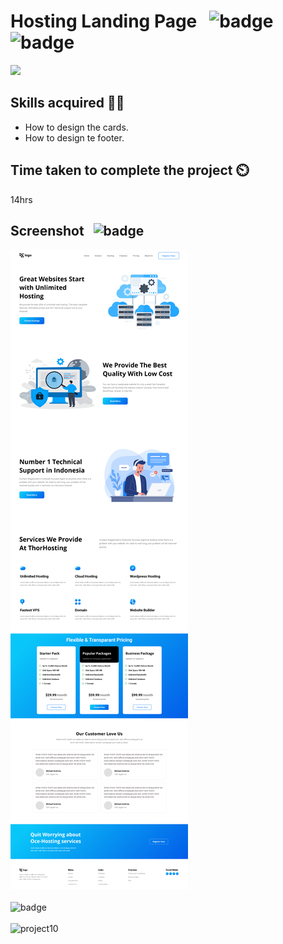 # Hosting Landing Page &nbsp; ![badge](https://img.shields.io/badge/HTML%20and%20CSS-Project11-green) &nbsp; ![badge](https://img.shields.io/badge/-Responsive-orange)

[![](https://img.shields.io/badge/Live-Link-blue)](https://hosting-service-landingpage.netlify.app/)

## Skills acquired 👨‍💻
- How to design the cards.
- How to design te footer. 

## Time taken to complete the project ⏲️

14hrs

## Screenshot &nbsp; ![badge](https://img.shields.io/badge/Website-Screenshot-orange)
![project10](./Hosting%20Landing%20Page/screenshot.png)
<br>
<br>
![badge](https://img.shields.io/badge/Mobile-View-yellow)
<br>
<br>
![project10]()